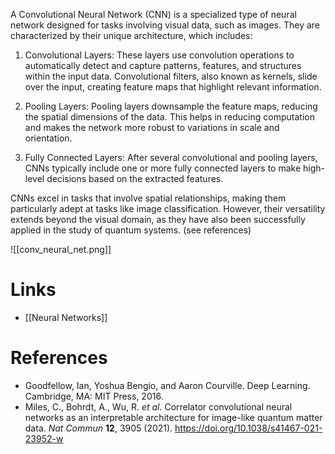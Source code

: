   
A Convolutional Neural Network (CNN) is a specialized type of neural network designed for tasks involving visual data, such as images. They are characterized by their unique architecture, which includes:

1. Convolutional Layers: These layers use convolution operations to automatically detect and capture patterns, features, and structures within the input data. Convolutional filters, also known as kernels, slide over the input, creating feature maps that highlight relevant information.
    
2. Pooling Layers: Pooling layers downsample the feature maps, reducing the spatial dimensions of the data. This helps in reducing computation and makes the network more robust to variations in scale and orientation.
    
3. Fully Connected Layers: After several convolutional and pooling layers, CNNs typically include one or more fully connected layers to make high-level decisions based on the extracted features.
    
CNNs excel in tasks that involve spatial relationships, making them particularly adept at tasks like image classification. However, their versatility extends beyond the visual domain, as they have also been successfully applied in the study of quantum systems. (see references)



![[conv_neural_net.png]]

# Links
- [[Neural Networks]]

# References
- Goodfellow, Ian, Yoshua Bengio, and Aaron Courville. Deep Learning. Cambridge, MA: MIT Press, 2016. 
- Miles, C., Bohrdt, A., Wu, R. _et al._ Correlator convolutional neural networks as an interpretable architecture for image-like quantum matter data. _Nat Commun_ **12**, 3905 (2021). https://doi.org/10.1038/s41467-021-23952-w


